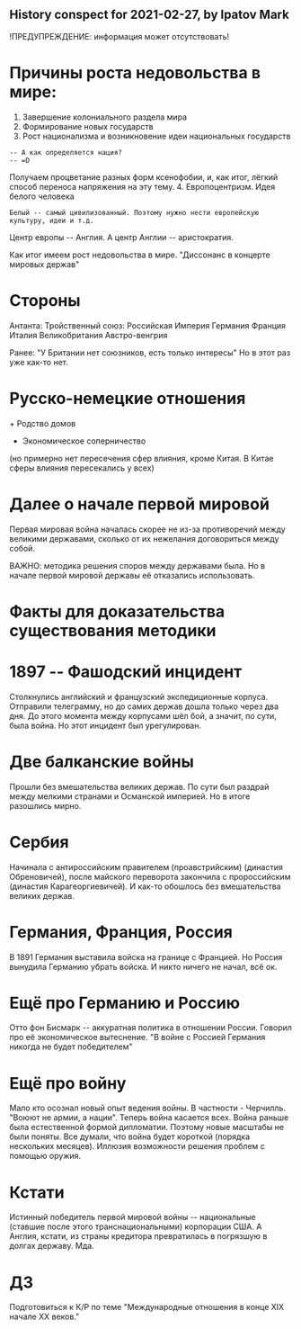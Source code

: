 ## History conspect for 2021-02-27, by Ipatov Mark

!ПРЕДУПРЕЖДЕНИЕ: информация может отсутствовать!

# Причины роста недовольства в мире:

1. Завершение колониального раздела мира
2. Формирование новых государств
3. Рост национализма и возникновение идеи национальных государств
```
-- А как определяется нация?
-- =D
```
Получаем процветание разных форм ксенофобии, и, как итог, лёгкий способ переноса напряжения на эту тему.
4. Европоцентризм. Идея белого человека
```
Белый -- самый цивилизованный. Поэтому нужно нести европейскую культуру, идеи и т.д.
```
Центр европы -- Англия. А центр Англии -- аристократия.

Как итог имеем рост недовольства в мире. "Диссонанс в концерте мировых держав"

# Стороны

Антанта:				Тройственный союз:
Российская Империя			Германия
Франция					Италия
Великобритания				Австро-венгрия

Ранее: "У Британии нет союзников, есть только интересы"
Но в этот раз уже как-то нет.

# Русско-немецкие отношения

\+ Родство домов
- Экономическое соперничество

(но примерно нет пересечения сфер влияния, кроме Китая. В Китае сферы влияния пересекались у всех)

# Далее о начале первой мировой

Первая мировая война началась скорее не из-за противоречий между великими державами, сколько от их нежелания договориться между собой.

ВАЖНО: методика решения споров между державами была. Но в начале первой мировой державы её отказались использовать.

# Факты для доказательства существования методики

# 1897 -- Фашодский инцидент
Столкнулись английский и французский экспедиционные корпуса. Отправили телеграмму, но до самих держав дошла только через два дня. До этого момента между корпусами шёл бой, а значит, по сути, была война. Но этот инцидент был урегулирован.

# Две балканские войны
Прошли без вмешательства великих держав.
По сути был раздрай между мелкими странами и Османской империей. Но в итоге разошлись мирно.

# Сербия
Начинала с антироссийским правителем (проавстрийским) (династия Обреновичей), после майского переворота закончила с пророссийским (династия Карагеоргиевичей). И как-то обошлось без вмешательства великих держав.

# Германия, Франция, Россия
В 1891 Германия выставила войска на границе с Францией. Но Россия вынудила Германию убрать войска. И никто ничего не начал, всё ок.

# Ещё про Германию и Россию
Отто фон Бисмарк -- аккуратная политика в отношении России. Говорил про её экономическое вытеснение. "В войне с Россией Германия никогда не будет победителем"

# Ещё про войну

Мало кто осознал новый опыт ведения войны. В частности - Черчилль. "Воюют не армии, а нации". Теперь война касается всех. Война раньше была естественной формой дипломатии. Поэтому новые масштабы не были поняты. Все думали, что война будет короткой (порядка нескольких месяцев).
Иллюзия возможности решения проблем с помощью оружия.

# Кстати
Истинный победитель первой мировой войны -- национальные (ставшие после этого транснациональными) корпорации США. А Англия, кстати, из страны кредитора превратилась в погрязшую в долгах державу. Мда.

# ДЗ
Подготовиться к К/Р по теме "Международные отношения в конце XIX начале XX веков."

